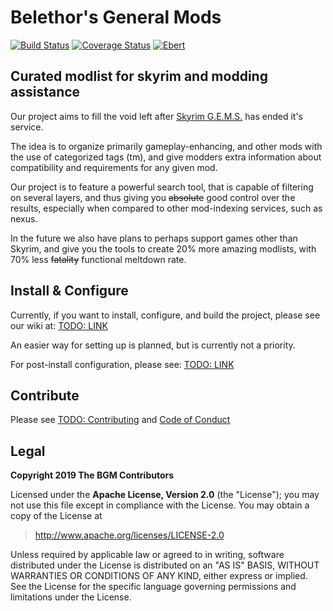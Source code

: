 # Belethor's General Mods

[![Build Status](https://travis-ci.com/Belethors-General-Mods/belethor.svg?branch=master)](https://travis-ci.com/Belethors-General-Mods/belethor) [![Coverage Status](https://coveralls.io/repos/github/Belethors-General-Mods/belethor/badge.svg?branch=master)](https://coveralls.io/github/Belethors-General-Mods/belethor?branch=master) [![Ebert](https://ebertapp.io/github/Belethors-General-Mods/belethor.svg)](https://ebertapp.io/github/Belethors-General-Mods/belethor)

## Curated modlist for skyrim and modding assistance

Our project aims to fill the void left after [Skyrim G.E.M.S.](https://web.archive.org/web/20170221222347/http://skyrimgems.com/) has ended it's service.

The idea is to organize primarily gameplay-enhancing, and other mods with the use of categorized tags (tm), and give modders extra information about compatibility and requirements for any given mod.

Our project is to feature a powerful search tool, that is capable of filtering on several layers, and thus giving you ~~absolute~~ good control over the results, especially when compared to other mod-indexing services, such as nexus.

In the future we also have plans to perhaps support games other than Skyrim, and give you the tools to create 20% more amazing modlists, with 70% less ~~fatality~~ functional meltdown rate.


## Install & Configure

Currently, if you want to install, configure, and build the project, please see our wiki at: [TODO: LINK](TODO)

An easier way for setting up is planned, but is currently not a priority.

For post-install configuration, please see: [TODO: LINK](TODO)

## Contribute

Please see [TODO: Contributing](TODO) and [Code of Conduct](CODE_OF_CONDUCT.md)

## Legal

**Copyright 2019 The BGM Contributors**

Licensed under the **Apache License, Version 2.0** (the "License");
you may not use this file except in compliance with the License.
You may obtain a copy of the License at

> http://www.apache.org/licenses/LICENSE-2.0

Unless required by applicable law or agreed to in writing, software
distributed under the License is distributed on an "AS IS" BASIS,
WITHOUT WARRANTIES OR CONDITIONS OF ANY KIND, either express or implied.
See the License for the specific language governing permissions and
limitations under the License.
